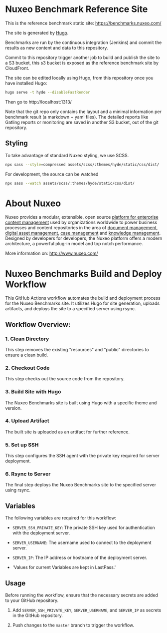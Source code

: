 # Nuxeo Benchmark Reference Site

This is the reference benchmark static site: https://benchmarks.nuxeo.com/

The site is generated by [Hugo](https://gohugo.io/).

Benchmarks are run by the continuous integration (Jenkins) and commit the results as new content and data to this repository.

Commit to this repository trigger another job to build and publish the site to a S3 bucket, this s3 bucket is exposed as the reference benchmark site by CloudFront.

The site can be edited locally using Hugo, from this repository once you have installed Hugo:

```bash
hugo serve -t hyde --disableFastRender
```

Then go to http://localhost:1313/

Note that the git repo only contains the layout and a minimal information per benchmark result (a markdown + yaml files).
The detailed reports like Gatling reports or monitoring are saved in another S3 bucket, out of the git repository.

## Styling

To take advantage of standard Nuxeo styling, we use SCSS.

```bash
npx sass --style=compressed assets/scss/:themes/hyde/static/css/dist/
```

For development, the source can be watched

```bash
npx sass --watch assets/scss/:themes/hyde/static/css/dist/
```

# About Nuxeo

Nuxeo provides a modular, extensible, open source
[platform for enterprise content management](http://www.nuxeo.com/products/content-management-platform) used by organizations worldwide to power business processes and content repositories in the area of
[document management](http://www.nuxeo.com/solutions/document-management),
[digital asset management](http://www.nuxeo.com/solutions/digital-asset-management),
[case management](http://www.nuxeo.com/case-management) and [knowledge management](http://www.nuxeo.com/solutions/advanced-knowledge-base/). Designed
by developers for developers, the Nuxeo platform offers a modern
architecture, a powerful plug-in model and top notch performance.

More information on: <http://www.nuxeo.com/>


# Nuxeo Benchmarks Build and Deploy Workflow

This GitHub Actions workflow automates the build and deployment process for the Nuxeo Benchmarks site. It utilizes Hugo for site generation, uploads artifacts, and deploys the site to a specified server using rsync.

## Workflow Overview:

### 1. Clean Directory

This step removes the existing "resources" and "public" directories to ensure a clean build.

### 2. Checkout Code

This step checks out the source code from the repository.

### 3. Build Site with Hugo

The Nuxeo Benchmarks site is built using Hugo with a specific theme and version.

### 4. Upload Artifact

The built site is uploaded as an artifact for further reference.

### 5. Set up SSH

This step configures the SSH agent with the private key required for server deployment.

### 6. Rsync to Server

The final step deploys the Nuxeo Benchmarks site to the specified server using rsync.

## Variables

The following variables are required for this workflow:

- `SERVER_SSH_PRIVATE_KEY`: The private SSH key used for authentication with the deployment server.

- `SERVER_USERNAME`: The username used to connect to the deployment server.

- `SERVER_IP`: The IP address or hostname of the deployment server.

- 'Values for current Variables are kept in LastPass.'

## Usage

Before running the workflow, ensure that the necessary secrets are added to your GitHub repository.

1. Add `SERVER_SSH_PRIVATE_KEY`, `SERVER_USERNAME`, and `SERVER_IP` as secrets in the GitHub repository.

2. Push changes to the `master` branch to trigger the workflow.


